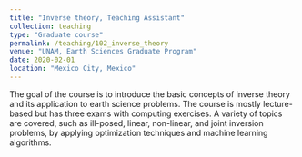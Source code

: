 ```yaml
---
title: "Inverse theory, Teaching Assistant"
collection: teaching
type: "Graduate course"
permalink: /teaching/102_inverse_theory
venue: "UNAM, Earth Sciences Graduate Program"
date: 2020-02-01
location: "Mexico City, Mexico"
---
```


The goal of the course is to introduce the basic concepts of inverse theory and its application to earth science problems. The course is mostly lecture-based but has three exams with computing exercises. A variety of topics are covered, such as ill-posed, linear, non-linear, and joint inversion problems, by applying optimization techniques and machine learning algorithms. 
